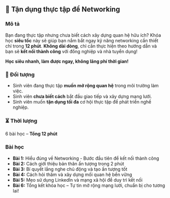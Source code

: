 ## 📌 Tận dụng thực tập để Networking  

### Mô tả  
Bạn đang thực tập nhưng chưa biết cách xây dựng quan hệ hữu ích? Khóa học **siêu tốc** này sẽ giúp bạn nắm bắt ngay kỹ năng networking cần thiết chỉ trong **12 phút**. **Không dài dòng**, chỉ cần thực hiện theo hướng dẫn và bạn sẽ **kết nối thành công** với đồng nghiệp và nhà tuyển dụng!

**Học siêu nhanh, làm được ngay, không lãng phí thời gian!**

### 🎯 Đối tượng  
- Sinh viên đang thực tập **muốn mở rộng quan hệ** trong môi trường làm việc.  
- Sinh viên **chưa biết cách** bắt đầu giao tiếp và xây dựng mạng lưới.  
- Sinh viên muốn **tận dụng tối đa** cơ hội thực tập để phát triển nghề nghiệp.  

### ⏳ Thời lượng  
6 bài học – **Tổng 12 phút**  

### Bài học  
- **Bài 1:** Hiểu đúng về Networking - Bước đầu tiên để kết nối thành công  
- **Bài 2:** Cách giới thiệu bản thân ấn tượng trong 2 phút  
- **Bài 3:** Bí quyết lắng nghe chủ động và tạo ấn tượng tốt  
- **Bài 4:** Cách hỏi thăm và xây dựng mối quan hệ bền vững  
- **Bài 5:** Mẹo sử dụng LinkedIn và mạng xã hội để duy trì kết nối  
- **Bài 6:** Tổng kết khóa học – Tự tin mở rộng mạng lưới, chuẩn bị cho tương lai!